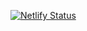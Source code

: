 [![Netlify Status](https://api.netlify.com/api/v1/badges/18337701-efda-4262-b2ad-17154fb2da1e/deploy-status)](https://app.netlify.com/sites/icon-images/deploys)
